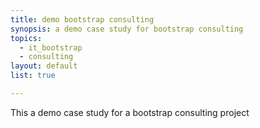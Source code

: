```yaml
---
title: demo bootstrap consulting
synopsis: a demo case study for bootstrap consulting
topics:
  - it_bootstrap
  - consulting
layout: default
list: true

---
```

This a demo case study for a bootstrap consulting project
